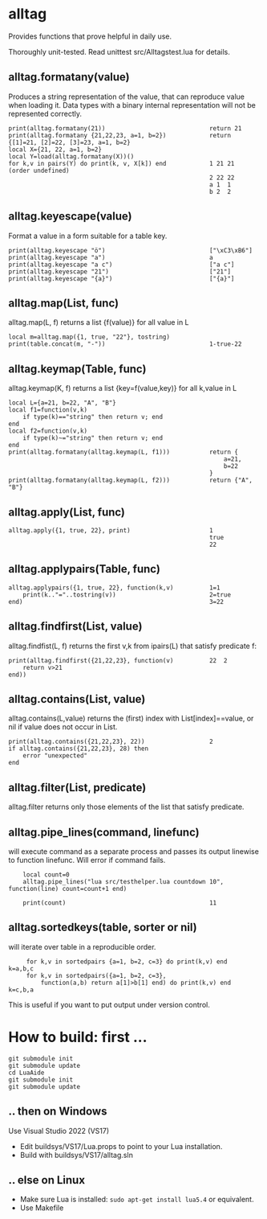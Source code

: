 
# alltag

Provides functions that prove helpful in daily use.

Thoroughly unit-tested.
Read unittest src/Alltagstest.lua for details.

## alltag.formatany(value)

Produces a string representation of the value, that can reproduce value
when loading it. Data types with a binary internal representation will
not be represented correctly. 

    print(alltag.formatany(21))                             return 21
    print(alltag.formatany {21,22,23, a=1, b=2})            return {[1]=21, [2]=22, [3]=23, a=1, b=2}
    local X={21, 22, a=1, b=2}
    local Y=load(alltag.formatany(X))()
    for k,v in pairs(Y) do print(k, v, X[k]) end            1 21 21    (order undefined)
                                                            2 22 22
                                                            a 1  1
                                                            b 2  2

## alltag.keyescape(value)

Format a value in a form suitable for a table key.

    print(alltag.keyescape "ö")                             ["\xC3\xB6"]
    print(alltag.keyescape "a")                             a
    print(alltag.keyescape "a c")                           ["a c"]
    print(alltag.keyescape "21")                            ["21"]
    print(alltag.keyescape "{a}")                           ["{a}"]

## alltag.map(List, func)

alltag.map(L, f) returns a list {f(value)} for all value in L

    local m=alltag.map({1, true, "22"}, tostring)
    print(table.concat(m, "-"))                             1-true-22

## alltag.keymap(Table, func)

alltag.keymap(K, f) returns a list {key=f(value,key)} for all k,value in L

    local L={a=21, b=22, "A", "B"}
    local f1=function(v,k)
        if type(k)=="string" then return v; end
    end
    local f2=function(v,k)
        if type(k)~="string" then return v; end
    end
    print(alltag.formatany(alltag.keymap(L, f1)))           return {
                                                                a=21,
                                                                b=22
                                                            }
    print(alltag.formatany(alltag.keymap(L, f2)))           return {"A", "B"}

## alltag.apply(List, func)

    alltag.apply({1, true, 22}, print)                      1
                                                            true
                                                            22

## alltag.applypairs(Table, func)

    alltag.applypairs({1, true, 22}, function(k,v)          1=1
        print(k.."="..tostring(v))                          2=true
    end)                                                    3=22

## alltag.findfirst(List, value)

alltag.findfist(L, f) returns the first v,k from ipairs(L) that satisfy predicate f:

    print(alltag.findfirst({21,22,23}, function(v)          22  2
        return v>21
    end))

## alltag.contains(List, value)

alltag.contains(L,value) returns the (first) index with List[index]==value,
or nil if value does not occur in List.

    print(alltag.contains({21,22,23}, 22))                  2
    if alltag.contains({21,22,23}, 28) then 
        error "unexpected"
    end

## alltag.filter(List, predicate)

alltag.filter returns only those elements of the list that satisfy predicate.

## alltag.pipe_lines(command, linefunc)

will execute command as a separate process and passes its output linewise
to function linefunc. Will error if command fails.

        local count=0
        alltag.pipe_lines("lua src/testhelper.lua countdown 10", function(line) count=count+1 end)

        print(count)                                        11

## alltag.sortedkeys(table, sorter or nil)

will iterate over table in a reproducible order.

         for k,v in sortedpairs {a=1, b=2, c=3} do print(k,v) end       k=a,b,c
         for k,v in sortedpairs({a=1, b=2, c=3},
             function(a,b) return a[1]>b[1] end) do print(k,v) end      k=c,b,a
This is useful if you want to put output under version control.

# How to build: first ...

    git submodule init
    git submodule update
    cd LuaAide
    git submodule init
    git submodule update

## .. then on Windows

Use Visual Studio 2022 (VS17)

- Edit buildsys/VS17/Lua.props to point to your Lua installation.
- Build with buildsys/VS17/alltag.sln

## .. else on Linux

- Make sure Lua is installed: ```sudo apt-get install lua5.4``` or equivalent.
- Use Makefile
